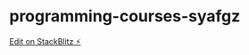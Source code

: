 # programming-courses-syafgz

[Edit on StackBlitz ⚡️](https://stackblitz.com/edit/programming-courses-syafgz)
